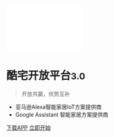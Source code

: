 ![logo](./media/img/icon.png)

# 酷宅开放平台<small>3.0</small>

> 开放共赢，优势互补

- 亚马逊Alexa智能家居IoT方案提供商
- Google Assistant 智能家居方案提供商

[下载APP](/zh-cmn/准备开发环境)
[立即开始](/zh-cmn/平台概述)